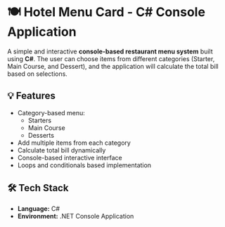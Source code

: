 # 🍽️ Hotel Menu Card - C# Console Application

A simple and interactive **console-based restaurant menu system** built using **C#**. The user can choose items from different categories (Starter, Main Course, and Dessert), and the application will calculate the total bill based on selections.

## 💡 Features

- Category-based menu:
  - Starters
  - Main Course
  - Desserts
- Add multiple items from each category
- Calculate total bill dynamically
- Console-based interactive interface
- Loops and conditionals based implementation

## 🛠️ Tech Stack

- **Language:** C#
- **Environment:** .NET Console Application

